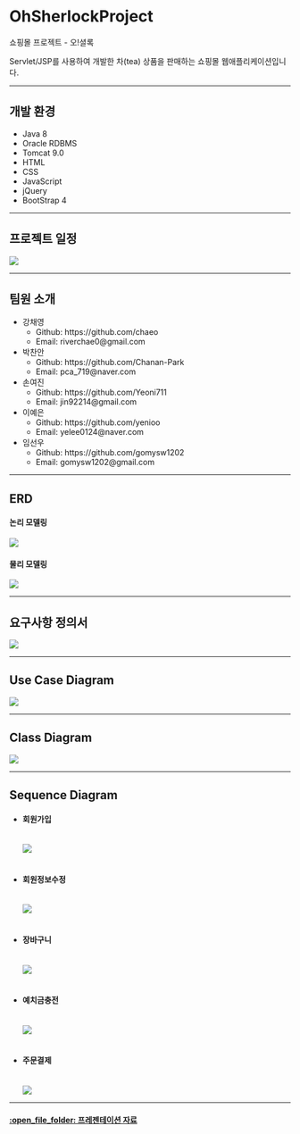 # OhSherlockProject
쇼핑몰 프로젝트 - 오!셜록

Servlet/JSP를 사용하여 개발한 차(tea) 상품을 판매하는 쇼핑몰 웹애플리케이션입니다.
<hr>
<h2>개발 환경</h2>
<ul>
  <li>Java 8</li>
  <li>Oracle RDBMS</li>
  <li>Tomcat 9.0</li>
  <li>HTML</li>
  <li>CSS</li>
  <li>JavaScript</li>
  <li>jQuery</li>
  <li>BootStrap 4</li>
</ul>
<hr>
<h2>프로젝트 일정</h2>
<img src='https://user-images.githubusercontent.com/106459550/197949956-724d3ac4-1950-4421-b231-8d832b5151d3.png'>
<hr>
<h2>팀원 소개</h2>
<ul>
  <li>강채영
    <ul>
      <li>Github: https://github.com/chaeo</li>
      <li>Email: riverchae0@gmail.com</li>
    </ul>
  </li>
    <li>박찬안
      <ul>
        <li>Github: https://github.com/Chanan-Park</li>
        <li>Email: pca_719@naver.com</li>
      </ul>
    </li>
    <li>손여진
      <ul>
        <li>Github: https://github.com/Yeoni711</li>
        <li>Email: jin92214@gmail.com</li>
      </ul>
  </li>
    <li>이예은
      <ul>
        <li>Github: https://github.com/yenioo</li>
        <li>Email: yelee0124@naver.com</li>
      </ul>
  </li>
    <li>임선우
      <ul>
        <li>Github: https://github.com/gomysw1202</li>
        <li>Email: gomysw1202@gmail.com</li>
      </ul>
  </li>
</ul>
<hr>
<h2>ERD</h2>
<h4>논리 모델링</h4>
<img src='https://user-images.githubusercontent.com/106459550/197929528-09a41a2c-b9bb-46ed-bc97-7ce484711bd2.png'>
<h4>물리 모델링</h4>
<img src='https://user-images.githubusercontent.com/106459550/197929551-2b089986-c121-42da-a6d0-f73887792683.png'>
<hr>
<h2>요구사항 정의서</h2>
<img src='https://user-images.githubusercontent.com/106459550/197951605-f2176194-22eb-4587-aabf-87677c517550.jpg'>
<hr>
<h2>Use Case Diagram</h2>
<img src='https://user-images.githubusercontent.com/106459550/197938439-f588221c-e43b-4835-8c88-9998a7de6fc4.jpg'>
<hr>
<h2>Class Diagram</h2>
<img src='https://user-images.githubusercontent.com/106459550/197941081-15dcb386-9544-45b7-a94c-bd7166cdc385.jpg'>
<hr>
<h2>Sequence Diagram</h2>
<ul>
  <li><h4>회원가입</h4><br>
    <img src='https://user-images.githubusercontent.com/106459550/197941753-021c4646-08f5-4247-8468-f64ecd1243ed.jpg'>
  </li><br>
  <li><h4>회원정보수정</h4><br>
    <img src='https://user-images.githubusercontent.com/106459550/197941367-0f280137-968e-44f4-9833-052e3ffa36a2.jpg'>
  </li><br>
  <li><h4>장바구니</h4><br>
    <img src='https://user-images.githubusercontent.com/106459550/197941362-3d6fb6ff-596c-4fb7-a198-e341a244a95f.jpg'>
  </li><br>
  <li><h4>예치금충전</h4><br>
    <img src='https://user-images.githubusercontent.com/106459550/197941750-cff7417f-b858-446e-8a9f-d2cfe38d0130.jpg'>
  </li><br>
  <li><h4>주문결제</h4><br>
    <img src='https://user-images.githubusercontent.com/106459550/197941363-604c4ff0-d084-4521-a2eb-f0e1d2636766.jpg'>
  </li>
</ul>
<hr>
<h4><a href="https://docs.google.com/viewer?url=https://github.com/Chanan-Park/OhSherlockProject/files/9869731/2.pdf">:open_file_folder: 프레젠테이션 자료</a></h4>

